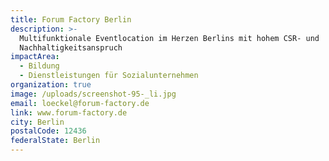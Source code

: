 ```yaml
---
title: Forum Factory Berlin
description: >-
  Multifunktionale Eventlocation im Herzen Berlins mit hohem CSR- und
  Nachhaltigkeitsanspruch
impactArea:
  - Bildung
  - Dienstleistungen für Sozialunternehmen
organization: true
image: /uploads/screenshot-95-_li.jpg
email: loeckel@forum-factory.de
link: www.forum-factory.de
city: Berlin
postalCode: 12436
federalState: Berlin
---
```


